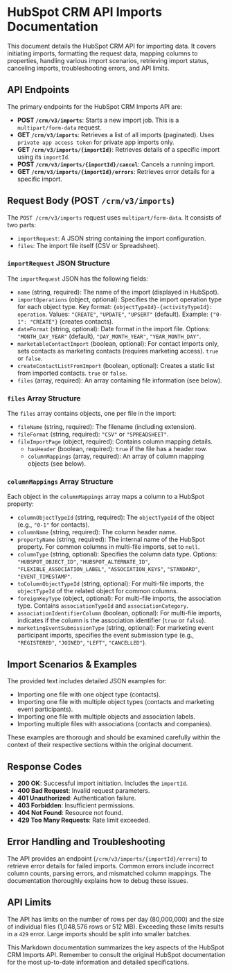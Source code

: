 # HubSpot CRM API Imports Documentation

This document details the HubSpot CRM API for importing data.  It covers initiating imports, formatting the request data, mapping columns to properties, handling various import scenarios, retrieving import status, canceling imports, troubleshooting errors, and API limits.

## API Endpoints

The primary endpoints for the HubSpot CRM Imports API are:

* **POST `/crm/v3/imports`**: Starts a new import job.  This is a `multipart/form-data` request.
* **GET `/crm/v3/imports`**: Retrieves a list of all imports (paginated).  Uses `private app access token` for private app imports only.
* **GET `/crm/v3/imports/{importId}`**: Retrieves details of a specific import using its `importId`.
* **POST `/crm/v3/imports/{importId}/cancel`**: Cancels a running import.
* **GET `/crm/v3/imports/{importId}/errors`**: Retrieves error details for a specific import.


## Request Body (POST `/crm/v3/imports`)

The `POST /crm/v3/imports` request uses `multipart/form-data`.  It consists of two parts:

* `importRequest`: A JSON string containing the import configuration.
* `files`: The import file itself (CSV or Spreadsheet).


### `importRequest` JSON Structure

The `importRequest` JSON has the following fields:

* `name` (string, required):  The name of the import (displayed in HubSpot).
* `importOperations` (object, optional): Specifies the import operation type for each object type.  Key format:  `{objectTypeId}-{activityTypeId}: operation`.  Values: `"CREATE"`, `"UPDATE"`, `"UPSERT"` (default). Example: `{"0-1": "CREATE"}` (creates contacts).
* `dateFormat` (string, optional): Date format in the import file. Options: `"MONTH_DAY_YEAR"` (default), `"DAY_MONTH_YEAR"`, `"YEAR_MONTH_DAY"`.
* `marketableContactImport` (boolean, optional):  For contact imports only, sets contacts as marketing contacts (requires marketing access). `true` or `false`.
* `createContactListFromImport` (boolean, optional): Creates a static list from imported contacts. `true` or `false`.
* `files` (array, required): An array containing file information (see below).


### `files` Array Structure

The `files` array contains objects, one per file in the import:

* `fileName` (string, required): The filename (including extension).
* `fileFormat` (string, required): `"CSV"` or `"SPREADSHEET"`.
* `fileImportPage` (object, required): Contains column mapping details.
    * `hasHeader` (boolean, required): `true` if the file has a header row.
    * `columnMappings` (array, required): An array of column mapping objects (see below).


### `columnMappings` Array Structure

Each object in the `columnMappings` array maps a column to a HubSpot property:

* `columnObjectTypeId` (string, required): The `objectTypeId` of the object (e.g., `"0-1"` for contacts).
* `columnName` (string, required): The column header name.
* `propertyName` (string, required): The internal name of the HubSpot property.  For common columns in multi-file imports, set to `null`.
* `columnType` (string, optional): Specifies the column data type. Options: `"HUBSPOT_OBJECT_ID"`, `"HUBSPOT_ALTERNATE_ID"`, `"FLEXIBLE_ASSOCIATION_LABEL"`, `"ASSOCIATION_KEYS"`, `"STANDARD"`, `"EVENT_TIMESTAMP"`.
* `toColumnObjectTypeId` (string, optional): For multi-file imports, the `objectTypeId` of the related object for common columns.
* `foreignKeyType` (object, optional): For multi-file imports, the association type.  Contains `associationTypeId` and `associationCategory`.
* `associationIdentifierColumn` (boolean, optional): For multi-file imports, indicates if the column is the association identifier (`true` or `false`).
* `marketingEventSubmissionType` (string, optional): For marketing event participant imports, specifies the event submission type (e.g., `"REGISTERED"`, `"JOINED"`, `"LEFT"`, `"CANCELLED"`).


## Import Scenarios & Examples

The provided text includes detailed JSON examples for:

* Importing one file with one object type (contacts).
* Importing one file with multiple object types (contacts and marketing event participants).
* Importing one file with multiple objects and association labels.
* Importing multiple files with associations (contacts and companies).

These examples are thorough and should be examined carefully within the context of their respective sections within the original document.


## Response Codes

* **200 OK**: Successful import initiation.  Includes the `importId`.
* **400 Bad Request**: Invalid request parameters.
* **401 Unauthorized**:  Authentication failure.
* **403 Forbidden**: Insufficient permissions.
* **404 Not Found**: Resource not found.
* **429 Too Many Requests**: Rate limit exceeded.


## Error Handling and Troubleshooting

The API provides an endpoint (`/crm/v3/imports/{importId}/errors`) to retrieve error details for failed imports.  Common errors include incorrect column counts, parsing errors, and mismatched column mappings.  The documentation thoroughly explains how to debug these issues.

## API Limits

The API has limits on the number of rows per day (80,000,000) and the size of individual files (1,048,576 rows or 512 MB).  Exceeding these limits results in a `429` error.  Large imports should be split into smaller batches.


This Markdown documentation summarizes the key aspects of the HubSpot CRM Imports API. Remember to consult the original HubSpot documentation for the most up-to-date information and detailed specifications.
